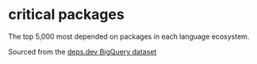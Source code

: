 # critical packages

The top 5,000 most depended on packages in each language ecosystem.

Sourced from the [deps.dev BigQuery dataset](https://docs.deps.dev/bigquery/v1/)

